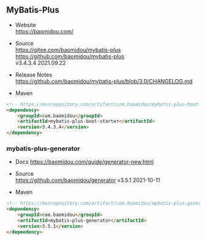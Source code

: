 
## MyBatis-Plus

- Website  
  https://baomidou.com/

- Source  
  https://gitee.com/baomidou/mybatis-plus  
  https://github.com/baomidou/mybatis-plus  
  v3.4.3.4 2021.09.22

- Release Notes  
  https://github.com/baomidou/mybatis-plus/blob/3.0/CHANGELOG.md

- Maven
```html
<!-- https://mvnrepository.com/artifact/com.baomidou/mybatis-plus-boot-starter -->
<dependency>
    <groupId>com.baomidou</groupId>
    <artifactId>mybatis-plus-boot-starter</artifactId>
    <version>3.4.3.4</version>
</dependency>
```

### mybatis-plus-generator

- Docs
  https://baomidou.com/guide/generator-new.html

- Source  
  https://github.com/baomidou/generator
  v3.5.1 2021-10-11

- Maven
```html
<!-- https://mvnrepository.com/artifact/com.baomidou/mybatis-plus-generator -->
<dependency>
    <groupId>com.baomidou</groupId>
    <artifactId>mybatis-plus-generator</artifactId>
    <version>3.5.1</version>
</dependency>
```

